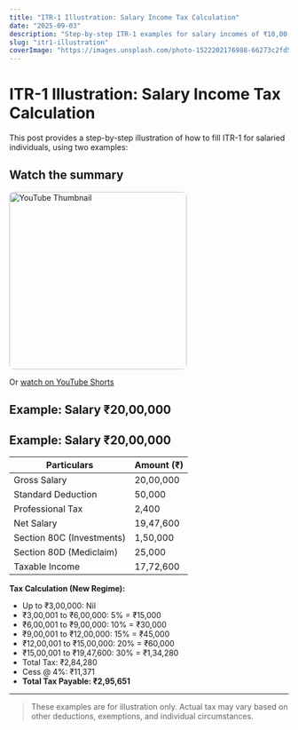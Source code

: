 ```yaml
---
title: "ITR-1 Illustration: Salary Income Tax Calculation"
date: "2025-09-03"
description: "Step-by-step ITR-1 examples for salary incomes of ₹10,00,000 and ₹20,00,000."
slug: "itr1-illustration"
coverImage: "https://images.unsplash.com/photo-1522202176988-66273c2fd55f?auto=format&fit=crop&w=800&q=80"
---
```


# ITR-1 Illustration: Salary Income Tax Calculation

This post provides a step-by-step illustration of how to fill ITR-1 for salaried individuals, using two examples:

<h2>Watch the summary</h2>
<a href="https://www.youtube.com/shorts/LcYPUrMvvP4" target="_blank" rel="noopener">
	<img src="https://img.youtube.com/vi/LcYPUrMvvP4/hqdefault.jpg" alt="YouTube Thumbnail" style="width:320px;max-width:100%;border-radius:8px;" />
</a>
<p>
	Or <a href="https://www.youtube.com/shorts/LcYPUrMvvP4" target="_blank" rel="noopener">watch on YouTube Shorts</a>
</p>



## Example: Salary ₹20,00,000

## Example: Salary ₹20,00,000

| Particulars                | Amount (₹) |
|---------------------------|------------|
| Gross Salary              | 20,00,000  |
| Standard Deduction        | 50,000     |
| Professional Tax          | 2,400      |
| Net Salary                | 19,47,600  |
| Section 80C (Investments) | 1,50,000   |
| Section 80D (Mediclaim)   | 25,000     |
| Taxable Income            | 17,72,600  |

**Tax Calculation (New Regime):**
- Up to ₹3,00,000: Nil
- ₹3,00,001 to ₹6,00,000: 5% = ₹15,000
- ₹6,00,001 to ₹9,00,000: 10% = ₹30,000
- ₹9,00,001 to ₹12,00,000: 15% = ₹45,000
- ₹12,00,001 to ₹15,00,000: 20% = ₹60,000
- ₹15,00,001 to ₹19,47,600: 30% = ₹1,34,280
- Total Tax: ₹2,84,280
- Cess @ 4%: ₹11,371
- **Total Tax Payable: ₹2,95,651**


---

> These examples are for illustration only. Actual tax may vary based on other deductions, exemptions, and individual circumstances.
